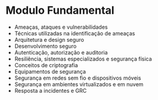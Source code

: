 # Modulo Fundamental

- Ameaças, ataques e vulnerabilidades
- Técnicas utilizadas na identificação de ameaças
- Arquitetura e design seguro
- Desenvolvimento seguro
- Autenticação, autorização e auditoria
- Resiliência, sistemas especializados e segurança física
- Conceitos de criptografia
- Equipamentos de segurança
- Segurança em redes sem fio e dispositivos móveis
- Segurança em ambientes virtualizados e em nuvem
- Resposta a incidentes e GRC

